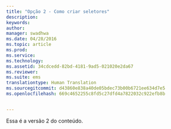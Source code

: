 ```yaml
---
title: "Opção 2 - Como criar seletores"
description: 
keywords: 
author: 
manager: swadhwa
ms.date: 04/28/2016
ms.topic: article
ms.prod: 
ms.service: 
ms.technology: 
ms.assetid: 34cdcedd-82bd-4181-9ad5-021020e2da67
ms.reviewer: 
ms.suite: ems
translationtype: Human Translation
ms.sourcegitcommit: d43860e838a40de05bdec73b00b6721ee634d7e5
ms.openlocfilehash: 669c4652255c8fd5c27dfd4a7822032c922efb8b


---
```


Essa é a versão 2 do conteúdo.


<!--HONumber=Jun16_HO4-->


